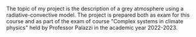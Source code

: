 The topic of my project is the description of a grey atmosphere using a radiative-convective model. The project is prepared both as exam for this course and as part of the exam of course "Complex systems in climate physics" held by Professor Palazzi in the academic year 2022-2023.

